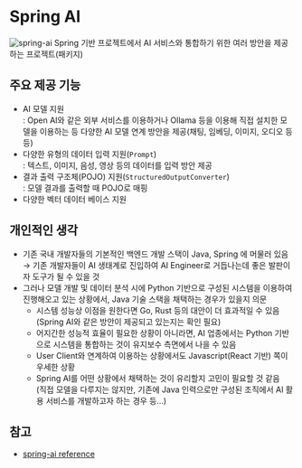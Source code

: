 # Spring AI
![spring-ai](https://images.ctfassets.net/mnrwi97vnhts/4mda205vy509Dx3vGkMwFr/af520e66dc79fb80cd1bc129a11d6d23/spring-ai-integration-diagram-3.svg)
Spring 기반 프로젝트에서 AI 서비스와 통합하기 위한 여러 방안을 제공하는 프로젝트(패키지)

## 주요 제공 기능
- AI 모델 지원  
  : Open AI와 같은 외부 서비스를 이용하거나 Ollama 등을 이용해 직접 설치한 모델을 이용하는 등 다양한 AI 모델 연계 방안을 제공(채팅, 임베딩, 이미지, 오디오 등등)
- 다양한 유형의 데이터 입력 지원(`Prompt`)  
  : 텍스트, 이미지, 음성, 영상 등의 데이터를 입력 방안 제공
- 결과 출력 구조체(POJO) 지원(`StructuredOutputConverter`)  
  : 모델 결과를 출력할 때 POJO로 매핑
- 다양한 벡터 데이터 베이스 지원

## 개인적인 생각
- 기존 국내 개발자들의 기본적인 백엔드 개발 스택이 Java, Spring 에 머물러 있음  
  → 기존 개발자들이 AI 생태계로 진입하여 AI Engineer로 거듭나는데 좋은 발판이자 도구가 될 수 있을 것
- 그러나 모델 개발 및 데이터 분석 시에 Python 기반으로 구성된 시스템을 이용하여 진행해오고 있는 상황에서, Java 기술 스택을 채택하는 경우가 있을지 의문
  - 시스템 성능상 이점을 원한다면 Go, Rust 등의 대안이 더 효과적일 수 있음(Spring AI와 같은 방안이 제공되고 있는지는 확인 필요)
  - 어지간한 성능적 효율이 필요한 상황이 아니라면, AI 업종에서는 Python 기반으로 시스템을 통합하는 것이 유지보수 측면에서 나을 수 있음
  - User Client와 연계하여 이용하는 상황에서도 Javascript(React 기반) 쪽이 우세한 상황
  - Spring AI를 어떤 상황에서 채택하는 것이 유리할지 고민이 필요할 것 같음  
    (직접 모델을 다루지는 않지만, 기존에 Java 인력으로만 구성된 조직에서 AI 활용 서비스를 개발하고자 하는 경우 등...) 

## 참고
- [spring-ai reference](https://docs.spring.io/spring-ai/reference/api/index.html)
